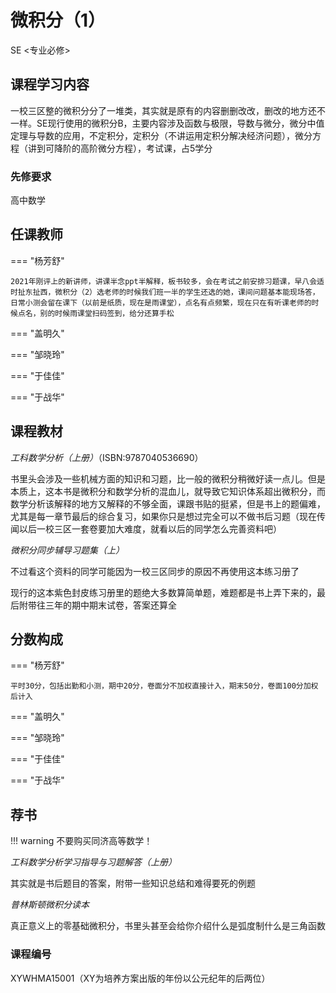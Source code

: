 # 微积分（1）



<div class="badges">
<span class="badge se-badge">SE <专业必修></span>
</div>



## 课程学习内容

一校三区整的微积分分了一堆类，其实就是原有的内容删删改改，删改的地方还不一样。SE现行使用的微积分B，主要内容涉及函数与极限，导数与微分，微分中值定理与导数的应用，不定积分，定积分（不讲运用定积分解决经济问题），微分方程（讲到可降阶的高阶微分方程），考试课，占5学分

### 先修要求

高中数学

## 任课教师

=== "杨芳舒"

    2021年刚评上的新讲师，讲课半念ppt半解释，板书较多，会在考试之前安排习题课，早八会适时扯东扯西，微积分（2）选老师的时候我们班一半的学生还选的她，课间问题基本能现场答，日常小测会留在课下（以前是纸质，现在是雨课堂），点名有点频繁，现在只在有听课老师的时候点名，别的时候雨课堂扫码签到，给分还算手松

=== "盖明久"

=== "邹晓玲"

=== "于佳佳"

=== "于战华"

## 课程教材

*工科数学分析（上册）*（ISBN:9787040536690）

书里头会涉及一些机械方面的知识和习题，比一般的微积分稍微好读一点儿。但是本质上，这本书是微积分和数学分析的混血儿，就导致它知识体系超出微积分，而数学分析该解释的地方又解释的不够全面，课跟书贴的挺紧，但是书上的题偏难，尤其是每一章节最后的综合复习，如果你只是想过完全可以不做书后习题（现在传闻以后一校三区一套卷要加大难度，就看以后的同学怎么完善资料吧）

*微积分同步辅导习题集（上）*

不过看这个资料的同学可能因为一校三区同步的原因不再使用这本练习册了

现行的这本紫色封皮练习册里的题绝大多数算简单题，难题都是书上弄下来的，最后附带往三年的期中期末试卷，答案还算全



## 分数构成

=== "杨芳舒"

    平时30分，包括出勤和小测，期中20分，卷面分不加权直接计入，期末50分，卷面100分加权后计入

=== "盖明久"

=== "邹晓玲"

=== "于佳佳"

=== "于战华"

## 荐书

!!! warning
    不要购买同济高等数学！

*工科数学分析学习指导与习题解答（上册）*

其实就是书后题目的答案，附带一些知识总结和难得要死的例题

*普林斯顿微积分读本*

真正意义上的零基础微积分，书里头甚至会给你介绍什么是弧度制什么是三角函数

### 课程编号

XYWHMA15001（XY为培养方案出版的年份以公元纪年的后两位）
